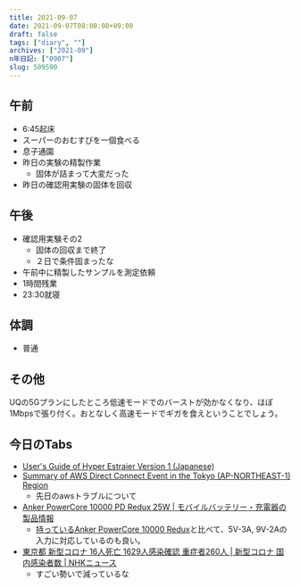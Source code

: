 ```yaml
---
title: 2021-09-07
date: 2021-09-07T00:00:00+09:00
draft: false
tags: ["diary", ""]
archives: ["2021-09"]
n年日記: ["0907"]
slug: 509590
---
```

## 午前
- 6:45起床
- スーパーのおむすびを一個食べる
- 息子通園
- 昨日の実験の精製作業
  - 固体が詰まって大変だった
- 昨日の確認用実験の固体を回収
## 午後
- 確認用実験その2
  - 固体の回収まで終了
  - ２日で条件固まったな
- 午前中に精製したサンプルを測定依頼
- 1時間残業
- 23:30就寝
## 体調
- 普通
## その他
UQの5Gプランにしたところ低速モードでのバーストが効かなくなり、ほぼ1Mbpsで張り付く。おとなしく高速モードでギガを食えということでしょう。
## 今日のTabs
- [User's Guide of Hyper Estraier Version 1 (Japanese)](https://dbmx.net/hyperestraier/uguide-ja.html#estseek)
- [Summary of AWS Direct Connect Event in the Tokyo (AP-NORTHEAST-1) Region](https://aws.amazon.com/jp/message/17908/)
  - 先日のawsトラブルについて
- [Anker PowerCore 10000 PD Redux 25W | モバイルバッテリー・充電器の製品情報](https://www.ankerjapan.com/products/a1246)
  - [持っているAnker PowerCore 10000 Redux](https://www.ankerjapan.com/products/a1234)と比べて、5V-3A, 9V-2Aの入力に対応しているのも良い。
- [東京都 新型コロナ 16人死亡 1629人感染確認 重症者260人 | 新型コロナ 国内感染者数 | NHKニュース](https://www3.nhk.or.jp/news/html/20210907/k10013248111000.html)
  - すごい勢いで減っているな
